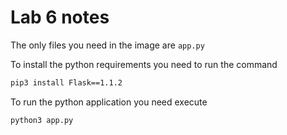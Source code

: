 # Lab 6 notes

The only files you need in the image are `app.py`

To install the python requirements you need to run the command

```bash
pip3 install Flask==1.1.2
```

To run the python application you need execute

```bash
python3 app.py
```
